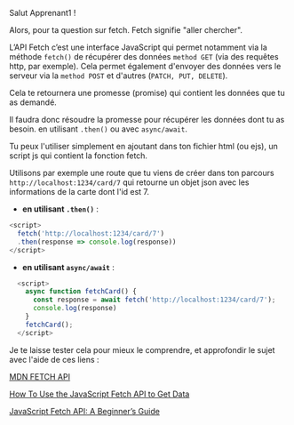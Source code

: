 Salut Apprenant1 !

Alors, pour ta question sur fetch.
Fetch signifie "aller chercher".

L’API Fetch c’est une interface JavaScript qui permet notamment via la méthode `fetch()` de récupérer des données `method GET` (via des requêtes http, par exemple).
Cela permet également d'envoyer des données vers le serveur via la `method POST` et d'autres (`PATCH, PUT, DELETE`).

Cela te retournera une promesse (promise) qui contient les données que tu as demandé.

Il faudra donc résoudre la promesse pour récupérer les données dont tu as besoin.
en utilisant `.then()` ou avec `async/await`.

Tu peux l'utiliser simplement en ajoutant dans ton fichier html (ou ejs), un script js qui contient la fonction fetch.

Utilisons par exemple une route que tu viens de créer dans ton parcours `http://localhost:1234/card/7` qui retourne un objet json avec les informations de la carte dont l'id est 7.

- **en utilisant `.then()`** :
```js
<script>
  fetch('http://localhost:1234/card/7')
  .then(response => console.log(response))
</script>
```

- **en utilisant `async/await`** :
```js
  <script>
    async function fetchCard() {
      const response = await fetch('http://localhost:1234/card/7');
      console.log(response)
    }
    fetchCard();
  </script>
```

Je te laisse tester cela pour mieux le comprendre, et approfondir le sujet avec l'aide de ces liens :

[MDN FETCH API](https://developer.mozilla.org/fr/docs/Web/API/Fetch_API)

[How To Use the JavaScript Fetch API to Get Data](https://www.digitalocean.com/community/tutorials/how-to-use-the-javascript-fetch-api-to-get-data)

[JavaScript Fetch API: A Beginner’s Guide](https://www.freecodecamp.org/news/javascript-fetch-api-tutorial/)